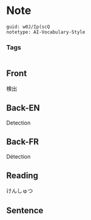 # Note
```
guid: w0J/Ip(scQ
notetype: AI-Vocabulary-Style
```

### Tags
```
```

## Front
検出

## Back-EN
Detection

## Back-FR
Détection

## Reading
けんしゅつ

## Sentence

